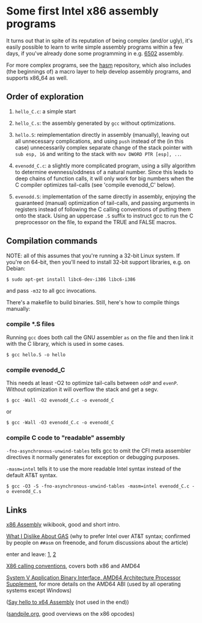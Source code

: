# Some first Intel x86 assembly programs

It turns out that in spite of its reputation of being complex (and/or
ugly), it's easily possible to learn to write simple assembly programs
within a few days, if you've already done some programming in
e.g. [6502](http://en.wikipedia.org/wiki/MOS_Technology_6502) assembly.

For more complex programs, see the
[hasm](https://github.com/pflanze/hasm) repository, which also
includes (the beginnings of) a macro layer to help develop assembly
programs, and supports x86_64 as well.


## Order of exploration

1. `hello_C.c`: a simple start

2. `hello_C.s`: the assembly generated by `gcc` without optimizations. 

3. `hello.S`: reimplementation directly in assembly (manually),
leaving out all unnecessary complications, and using `push` instead of
the (in this case) unnecessarily complex separate change of the stack
pointer with `sub esp, 16` and writing to the stack with `mov DWORD
PTR [esp], ..`.

4. `evenodd_C.c`: a slightly more complicated program, using a silly
algorithm to determine evenness/oddness of a natural number. Since
this leads to deep chains of function calls, it will only work for big
numbers when the C compiler optimizes tail-calls (see 'compile
evenodd_C' below).

5. `evenodd.S`: implementation of the same directly in assembly,
enjoying the guaranteed (manual) optimization of tail-calls, and
passing arguments in registers instead of following the C calling
conventions of putting them onto the stack. Using an uppercase `.S`
suffix to instruct gcc to run the C preprocessor on the file, to
expand the TRUE and FALSE macros.


## Compilation commands

NOTE: all of this assumes that you're running a 32-bit Linux
system. If you're on 64-bit, then you'll need to install 32-bit
support libraries, e.g. on Debian:

    $ sudo apt-get install libc6-dev-i386 libc6-i386

and pass `-m32` to all gcc invocations.

There's a makefile to build binaries. Still, here's how to compile
things manually:

### compile *.S files

Running `gcc` does both call the GNU assembler `as` on the file and
then link it with the C library, which is used in some cases.

    $ gcc hello.S -o hello

### compile evenodd_C

This needs at least -O2 to optimize tail-calls between `oddP` and
`evenP`. Without optimization it will overflow the stack and get a
segv.

    $ gcc -Wall -O2 evenodd_C.c -o evenodd_C

or

    $ gcc -Wall -O3 evenodd_C.c -o evenodd_C


### compile C code to "readable" assembly

`-fno-asynchronous-unwind-tables` tells gcc to omit the CFI meta
assembler directives it normally generates for exception or debugging
purposes.

`-masm=intel` tells it to use the more readable Intel syntax instead
of the default AT&T syntax.

    $ gcc -O3 -S -fno-asynchronous-unwind-tables -masm=intel evenodd_C.c -o evenodd_C.s


## Links

[x86 Assembly](http://en.wikibooks.org/wiki/X86_Assembly) wikibook,
good and short intro.

[What I Dislike About
GAS](http://x86asm.net/articles/what-i-dislike-about-gas/index.html)
(why to prefer Intel over AT&T syntax; confirmed by people on `##asm`
on freenode, and forum discussions about the article)

enter and leave:
[1](http://en.wikibooks.org/wiki/X86_Assembly/Control_Flow#Enter_and_Leave),
[2](https://en.wikipedia.org/wiki/X86_assembly_language)

[X86 calling conventions](https://en.wikipedia.org/wiki/X86_calling_conventions),
covers both x86 and AMD64

[System V Application Binary Interface, AMD64 Architecture Processor
Supplement](http://www.x86-64.org/documentation_folder/abi-0.99.pdf),
for more details on the AMD64 ABI (used by all operating systems
except Windows)

([Say hello to x64 Assembly](http://0xax.blogspot.ch/2014/08/say-hello-to-x64-assembly-part-1.html) (not used in the end))

([sandpile.org](http://www.sandpile.org/), good overviews on the x86 opcodes)

